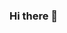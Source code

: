 ### Hi there 👋

<!--
**jovia-official/jovia-official** is a ✨ _special_ ✨ repository because its `README.md` (this file) appears on your GitHub profile.
<meta name="google-site-verification" content="vcFlIEfEt5MGDEjfLQvc0J2nyLrW2A42U-qtKu-GjZU" />
Here are some ideas to get you started:

- 🔭 I’m currently working on ...
- 🌱 I’m currently learning ...
- 👯 I’m looking to collaborate on ...
- 🤔 I’m looking for help with ...
- 💬 Ask me about ...
- 📫 How to reach me: ...
- 😄 Pronouns: ...
- ⚡ Fun fact: ...
-->

